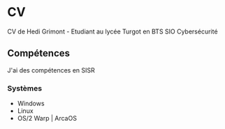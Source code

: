 # CV
CV de Hedi Grimont - Etudiant au lycée Turgot en BTS SIO Cybersécurité
## Compétences
J'ai des compétences en SISR
### Systèmes
- Windows
- Linux
- OS/2 Warp | ArcaOS

